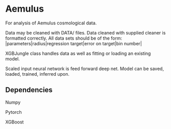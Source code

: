 # Aemulus

For analysis of Aemulus cosmological data.

Data may be cleaned with DATA/ files.  Data cleaned with supplied cleaner is formatted correctly.  All data sets should be of the form:
|parameters|radius|regression target|error on target|bin number|

XGBJungle class handles data as well as fitting or loading an existing model.

Scaled input neural network is feed forward deep net. Model can be saved, loaded, trained, inferred upon.

## Dependencies

Numpy

Pytorch

XGBoost
